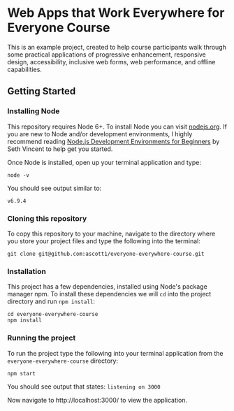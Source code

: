 # Web Apps that Work Everywhere for Everyone Course

This is an example project, created to help course participants walk through some practical applications of progressive enhancement, responsive design, accessibility, inclusive web forms, web performance, and offline capabilities.

## Getting Started

### Installing Node

This repository requires Node 6+. To install Node you can visit [nodejs.org](https://nodejs.org/en/). If you are new to Node and/or development environments, I highly recommend reading [Node.js Development Environments for Beginners](https://writingjavascript.org/development-environments/) by Seth Vincent to help get you started.

Once Node is installed, open up your terminal application and type:

```
node -v
```

You should see output similar to:

```
v6.9.4
```

### Cloning this repository

To copy this repository to your machine, navigate to the directory where you store your project files and type the following into the terminal:

```
git clone git@github.com:ascott1/everyone-everywhere-course.git
```

### Installation

This project has a few dependencies, installed using Node's package manager npm. To install these dependencies we will `cd` into the project directory and run `npm install`:

```
cd everyone-everywhere-course
npm install
```

### Running the project

To run the project type the following into your terminal application from the `everyone-everywhere-course` directory:

```
npm start
```

You should see output that states: `listening on 3000`

Now navigate to http://localhost:3000/ to view the application.
